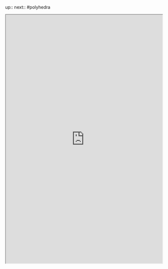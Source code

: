 up::
next::
#polyhedra 

<iframe src="http://dmccooey.com/polyhedra/{{TITLE}}.html" width="100%", height="800em"></iframe>